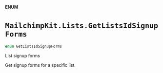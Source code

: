 **ENUM**

# `MailchimpKit.Lists.GetListsIdSignupForms`

```swift
enum GetListsIdSignupForms
```

List signup forms

Get signup forms for a specific list.

